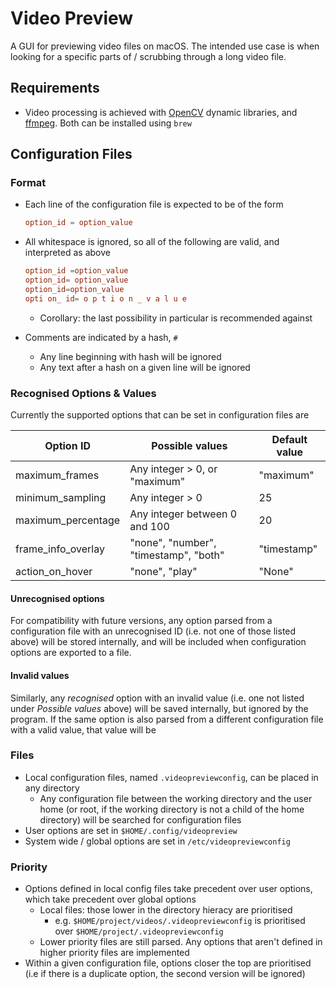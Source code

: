 # Video Preview
A GUI for previewing video files on macOS. The intended use case is when looking for a specific parts of / scrubbing through a long video file.

## Requirements

- Video processing is achieved with [OpenCV](https://opencv.org/) dynamic libraries, and [ffmpeg](https://ffmpeg.org/). Both can be installed using `brew`

## Configuration Files

### Format

- Each line of the configuration file is expected to be of the form 

  ```toml
  option_id = option_value
  ```

- All whitespace is ignored, so all of the following are valid, and interpreted as above

  ```toml
  option_id =option_value
  option_id= option_value
  option_id=option_value
  opti on_ id= o p t i o n _ v a l u e
  ```

  - Corollary: the last possibility in particular is recommended against

- Comments are indicated by a hash, `#`

  - Any line beginning with hash will be ignored
  - Any text after a hash on a given line will be ignored

### Recognised Options & Values

Currently the supported options that can be set in configuration files are

| Option ID          | Possible values                       | Default value |
| ------------------ | ------------------------------------- | ------------- |
| maximum_frames     | Any integer > 0, or "maximum"         | "maximum"     |
| minimum_sampling   | Any integer > 0                       | 25            |
| maximum_percentage | Any integer between 0 and 100         | 20            |
| frame_info_overlay | "none", "number", "timestamp", "both" | "timestamp"   |
| action_on_hover    | "none", "play"                        | "None"        |

#### Unrecognised options

For compatibility with future versions, any option parsed from a configuration file with an unrecognised ID (i.e. not one of those listed above) will be stored internally, and will be included when configuration options are exported to a file.

#### Invalid values

Similarly, any *recognised* option with an invalid value (i.e. one not listed under *Possible values* above) will be saved internally, but ignored by the program. If the same option is also parsed from a different configuration file with a valid value, that value will be 

### Files

- Local configuration files, named `.videopreviewconfig`, can be placed in any directory
  - Any configuration file between the working directory and the user home (or root, if the working directory is not a child of the home directory) will be searched for configuration files
- User options are set in `$HOME/.config/videopreview`
- System wide / global options are set in `/etc/videopreviewconfig`

### Priority

- Options defined in local config files take precedent over user options, which take precedent over global options
  - Local files: those lower in the directory hieracy are prioritised
    - e.g. `$HOME/project/videos/.videopreviewconfig` is prioritised over `$HOME/project/.videopreviewconfig`
  - Lower priority files are still parsed. Any options that aren't defined in higher priority files are implemented
- Within a given configuration file, options closer the top are prioritised (i.e if there is a duplicate option, the second version will be ignored)